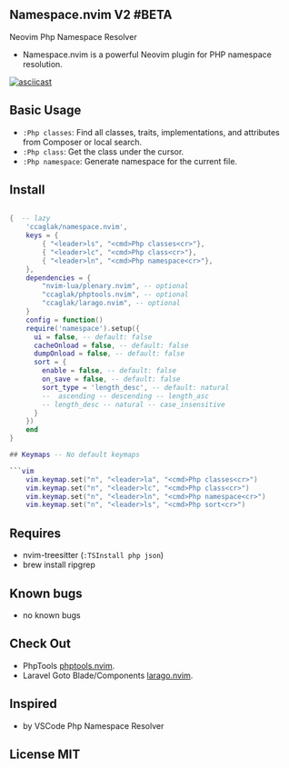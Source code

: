 ## Namespace.nvim V2 #BETA

Neovim Php Namespace Resolver

- Namespace.nvim is a powerful Neovim plugin for PHP namespace resolution.

[![asciicast](https://asciinema.org/a/558130.svg)](https://asciinema.org/a/558130)

## Basic Usage

- `:Php classes`: Find all classes, traits, implementations, and attributes from Composer or local search.
- `:Php class`: Get the class under the cursor.
- `:Php namespace`: Generate namespace for the current file.


## Install

```lua

{  -- lazy
    'ccaglak/namespace.nvim',
    keys = {
        { "<leader>ls", "<cmd>Php classes<cr>"},
        { "<leader>lc", "<cmd>Php class<cr>"},
        { "<leader>ln", "<cmd>Php namespace<cr>"},
    },
    dependencies = {
        "nvim-lua/plenary.nvim", -- optional
        "ccaglak/phptools.nvim", -- optional
        "ccaglak/larago.nvim", -- optional
    }
    config = function()
    require('namespace').setup({
      ui = false, -- default: false
      cacheOnload = false, -- default: false
      dumpOnload = false, -- default: false
      sort = {
        enable = false, -- default: false
        on_save = false, -- default: false
        sort_type = 'length_desc', -- default: natural
        --  ascending -- descending -- length_asc
        -- length_desc -- natural -- case_insensitive
      }
    })
    end
}

## Keymaps -- No default keymaps

```vim
    vim.keymap.set("n", "<leader>la", "<cmd>Php classes<cr>")
    vim.keymap.set("n", "<leader>lc", "<cmd>Php class<cr>")
    vim.keymap.set("n", "<leader>ln", "<cmd>Php namespace<cr>")
    vim.keymap.set("n", "<leader>ls", "<cmd>Php sort<cr>")
```

## Requires

-   nvim-treesitter (`:TSInstall php json`)
-   brew install ripgrep

## Known bugs
-   no known bugs

## Check Out

- PhpTools [phptools.nvim](https://github.com/ccaglak/phptools.nvim).
- Laravel Goto Blade/Components [larago.nvim](https://github.com/ccaglak/larago.nvim).


## Inspired

-   by VSCode Php Namespace Resolver

## License MIT
